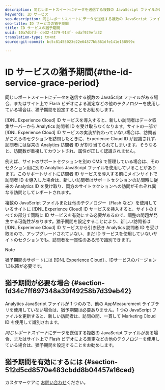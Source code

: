 ```yaml
---
description: 同じレポートスイートにデータを送信する複数の JavaScript ファイルがある場合、またはサイト上で Flash ビデオによる測定などの他のテクノロジーを使用している場合は、猶予期間を設定することをお勧めします。
keywords: ID サービス
seo-description: 同じレポートスイートにデータを送信する複数の JavaScript ファイルがある場合、またはサイト上で Flash ビデオによる測定などの他のテクノロジーを使用している場合は、猶予期間を設定することをお勧めします。
seo-title: ID サービスの猶予期間
title: ID サービスの猶予期間
uuid: 10a7db7d- de32-4379-914f- edaf929efa32
translation-type: tm+mt
source-git-commit: bc5c81455023e22e64877bb861dfe141e158599c

---
```



# ID サービスの猶予期間{#the-id-service-grace-period}   

同じレポートスイートにデータを送信する複数の JavaScript ファイルがある場合、またはサイト上で Flash ビデオによる測定などの他のテクノロジーを使用している場合は、猶予期間を設定することをお勧めします。

[!DNL Experience Cloud] ID サービスを導入すると、新しい訪問者はデータ収集サーバーから Analytics 訪問者 ID を受け取らなくなります。サイトの一部で [!DNL Experience Cloud] ID サービスの実装が終わっていない場合は、訪問者がこれらのセクションを訪問したときに、Experience Cloud ID が認識されず、訪問者には従来の Analytics 訪問者 ID が割り当てられてしまいます。そうなると、訪問数が重複してカウントされ、属性が正しく認識されません。

例えば、サイトのサポートセクションを別の CMS で管理している場合は、そのセクション用に別の Analytics JavaScript ファイルを使用していることがあります。このサポートサイトに訪問者 ID サービスを導入する前にメインサイトで訪問者 ID を導入した場合は、新しい訪問者はサポートセクションの訪問時に従来の Analytics ID を受け取り、両方のサイトセクションへの訪問がそれぞれ異なる訪問としてレポートされます。

複数の JavaScript ファイルまたは他のテクノロジー（Flash など）を使用しているサイトに [!DNL Experience Cloud] ID サービスを挿入すると、サイトのすべての部分で同時に ID サービスを有効にする必要があるので、調整の問題が発生する可能性があります。猶予期間を設定することにより、新しい訪問者は [!DNL Experience Cloud] ID サービスから引き続き Analytics 訪問者 ID を受け取るので、アップグレードされていない、まだ ID サービスを使用していないサイトのセクションでも、訪問者を一貫性のある形で識別できます。

>[!NOTE]
>
>猶予期間のサポートには [!DNL Experience Cloud] 、IDサービスのバージョン1.3以降が必要です。

## 猶予期間が必要な場合 {#section-fd34c7ff697348a39f49258b7d39eb42}

Analytics JavaScript ファイルが 1 つのみで、他の AppMeasurement ライブラリを使用していない場合は、猶予期間は必要ありません。1 つの JavaScript ファイルを更新すると、新しい訪問者は、訪問の間、一貫して Marketing Cloud ID を使用して識別されます。

*同じレポートスイート*にデータを送信する複数の JavaScript ファイルがある場合、またはサイト上で Flash ビデオによる測定などの他のテクノロジーを使用している場合は、猶予期間を設定することをお勧めします。

## 猶予期間を有効にするには {#section-512d5cd8570e483cbdd8b04457a16ced}

カスタマーケアに [お問い合わせ](https://helpx.adobe.com/marketing-cloud/contact-support.html)ください。
